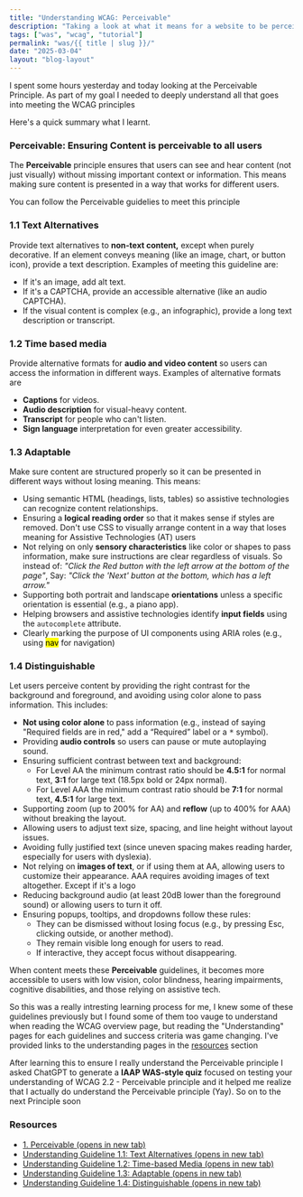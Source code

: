 ```yaml
---
title: "Understanding WCAG: Perceivable"
description: "Taking a look at what it means for a website to be perceivable"
tags: ["was", "wcag", "tutorial"]
permalink: "was/{{ title | slug }}/"
date: "2025-03-04"
layout: "blog-layout"
---
```


<div class="blog">
  <p>I spent some hours yesterday and today looking at the Perceivable Principle. As part of my goal I needed to deeply
    understand all that goes into meeting the WCAG principles</p>

  <p>Here's a quick summary what I learnt.</p>

  <h3>Perceivable: Ensuring Content is perceivable to all users</h3>

  <p>The <strong>Perceivable</strong> principle ensures that users can see and hear content (not just visually) without
    missing important context or information. This means making sure content is presented in a way that works for
    different users.</p>

  <p>You can follow the Perceivable guidelies to meet this principle</p>

  <h3>1.1 Text Alternatives</h3>

  <p>Provide text alternatives to <strong>non-text content,</strong> except when purely decorative. If an element
    conveys meaning
    (like an image, chart, or button icon), provide a text description. Examples of meeting this guideline are:</p>
  <ul>
    <li>If it's an image, add alt text.</li>
    <li>If it's a CAPTCHA, provide an accessible alternative (like an audio CAPTCHA).</li>
    <li>If the visual content is complex (e.g., an infographic), provide a long text description or transcript.</li>
  </ul>

  <h3>1.2 Time based media</h3>
  <p>Provide alternative formats for <strong>audio and video content</strong> so users can access the information in
    different ways. Examples of alternative formats are</p>

  <ul>
    <li><strong>Captions</strong> for videos.</li>
    <li><strong>Audio description</strong> for visual-heavy content.</li>
    <li><strong>Transcript</strong> for people who can't listen.</li>
    <li><strong>Sign language</strong> interpretation for even greater accessibility.</li>
  </ul>

  <h3>1.3 Adaptable</h3>
  <p>Make sure content are structured properly so it can be presented in different ways without losing meaning.
    This means:</p>
  <ul>
    <li>Using semantic HTML (headings, lists, tables) so assistive technologies can recognize content relationships.
    </li>
    <li>Ensuring a <strong>logical reading order</strong> so that it makes sense if styles are removed. Don't use CSS
      to visually arrange content in a way that loses meaning for Assistive Technologies (AT) users</li>
    <li>Not relying on only <strong>sensory characteristics</strong> like color or shapes to pass information, make sure
      instructions are clear regardless of visuals. So instead of: <em>"Click the Red button with the left arrow at the
        bottom of the page"</em>, Say: <em>"Click the 'Next' button at the bottom, which has a left arrow."</em></li>
    <li>Supporting both portrait and landscape <strong>orientations</strong> unless a specific orientation is essential
      (e.g., a piano app).</li>
    <li>Helping browsers and assistive technologies identify <strong>input fields</strong> using the
      <code>autocomplete</code> attribute.
    </li>
    <li>Clearly marking the purpose of UI components using ARIA roles (e.g., using <mark>nav</mark> for navigation)</li>
  </ul>
  
  <h3>1.4 Distinguishable</h3>
  <p>Let users perceive content by providing the right contrast for the background and foreground, and avoiding using
    color alone to pass information. This includes:</p>
  <ul>
    <li><strong>Not using color alone</strong> to pass information (e.g., instead of saying "Required fields are in
      red," add a “Required” label or a <kbd>*</kbd> symbol).</li>
    <li>Providing <strong>audio controls</strong> so users can pause or mute autoplaying sound.</li>
    <li>Ensuring sufficient contrast between text and background:
      <ul>
        <li>For Level AA the minimum contrast ratio should be <strong>4.5:1</strong> for normal text, <strong>3:1</strong> for large text (18.5px bold or 24px normal).</li>
        <li>For Level AAA the minimum contrast ratio should be <strong>7:1</strong> for normal text, <strong>4.5:1</strong> for large text.</li>
      </ul>
    </li>
    <li>Supporting zoom (up to 200% for AA) and <strong>reflow</strong> (up to 400% for AAA) without breaking the
      layout.</li>
    <li>Allowing users to adjust text size, spacing, and line height without layout issues.</li>
    <li>Avoiding fully justified text (since uneven spacing makes reading harder, especially for users with dyslexia).
    </li>
    <li>Not relying on <strong>images of text</strong>, or if using them at AA, allowing users to customize their
      appearance. AAA requires avoiding images of text altogether. Except if it's a logo</li>
    <li>Reducing background audio (at least 20dB lower than the foreground sound) or allowing users to turn it off.</li>
    <li>Ensuring popups, tooltips, and dropdowns follow these rules:
      <ul>
        <li>They can be dismissed without losing focus (e.g., by pressing Esc, clicking outside, or another method).
        </li>
        <li>They remain visible long enough for users to read.</li>
        <li>If interactive, they accept focus without disappearing.</li>
      </ul>
    </li>
  </ul>
  <p>
    When content meets these <strong>Perceivable</strong> guidelines, it becomes more accessible to users with low
    vision, color blindness, hearing impairments, cognitive disabilities, and those relying on assistive tech.
  </p>

  <p></p>
  <p>So this was a really intresting learning process for me, I knew some of these guidelines previously but I found
    some of them too vauge to understand when reading the WCAG overview page, but reading the "Understanding" pages for each guidelines and success criteria was game changing. I've provided links to the understanding pages in the <a href="#resources">resources</a> section</p>

  <p>After learning this to ensure I really understand the Perceivable principle I asked ChatGPT to generate a
    <strong>IAAP WAS-style quiz</strong> focused on testing your understanding of WCAG 2.2 - Perceivable principle and
    it helped me realize that I actually do understand the Perceivable principle (Yay). So on to the next
    Principle soon
  </p>

  <h3 class="text-2xl font-semibold" id="resources">Resources</h3>
  <ul>
    <li><a href="https://www.w3.org/TR/WCAG22/#perceivable" target="_blank">1. Perceivable (opens in new tab)</a></li>
    <li><a href="https://www.w3.org/WAI/WCAG22/Understanding/text-alternatives.html" target="_blank">Understanding
        Guideline 1.1: Text Alternatives (opens in new tab)</a></li>
    <li><a href="https://www.w3.org/WAI/WCAG22/Understanding/time-based-media.html" target="_blank">Understanding
        Guideline 1.2: Time-based Media (opens in new tab)</a></li>
    <li><a href="https://www.w3.org/WAI/WCAG22/Understanding/adaptable.html" target="_blank">Understanding Guideline
        1.3: Adaptable (opens in new tab)</a></li>
    <li><a href="https://www.w3.org/WAI/WCAG22/Understanding/distinguishable.html" target="_blank">Understanding
        Guideline 1.4: Distinguishable (opens in new tab)</a></li>
  </ul>
  <div>

